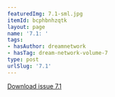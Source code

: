 ```yaml
---
featuredImg: 7.1-sml.jpg
itemId: bcphbnhzqtk
layout: page
name: '7.1: '
tags:
- hasAuthor: dreamnetwork
- hasTag: dream-network-volume-7
type: post
urlSlug: '7.1'
---
```

<a href="../files/pdfs/Volume_7/7.1-Dream-Network-Bulletin_Volume-7-Number-1.pdf" download="">Download issue 7.1</a>